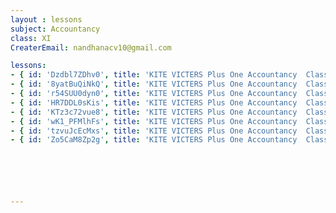 ```yaml
--- 
layout : lessons 
subject: Accountancy 
class: XI
CreaterEmail: nandhanacv10@gmail.com

lessons: 
- { id: 'Dzdbl7ZDhv0', title: 'KITE VICTERS Plus One Accountancy  Class 1 (First Bell-ഫസ്റ്റ് ബെല്‍)' }
- { id: '8yatBuQiNkQ', title: 'KITE VICTERS Plus One Accountancy  Class 2 (First Bell-ഫസ്റ്റ് ബെല്‍)' }
- { id: 'r54SUU0dyn0', title: 'KITE VICTERS Plus One Accountancy  Class 3 (First Bell-ഫസ്റ്റ് ബെല്‍)' }
- { id: 'HR7DDL0sKis', title: 'KITE VICTERS Plus One Accountancy  Class 4 (First Bell-ഫസ്റ്റ് ബെല്‍)' }
- { id: 'KTz3c72vue8', title: 'KITE VICTERS Plus One Accountancy  Class 5 (First Bell-ഫസ്റ്റ് ബെല്‍)' }
- { id: 'wK1_PFMlhFs', title: 'KITE VICTERS Plus One Accountancy  Class 6 (First Bell-ഫസ്റ്റ് ബെല്‍)' }
- { id: 'tzvuJcEcMxs', title: 'KITE VICTERS Plus One Accountancy  Class 7 (First Bell-ഫസ്റ്റ് ബെല്‍)' }
- { id: 'Zo5CaM8Zp2g', title: 'KITE VICTERS Plus One Accountancy  Class 8 (First Bell-ഫസ്റ്റ് ബെല്‍)' }






---
```








